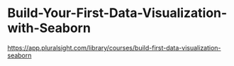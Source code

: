 # Build-Your-First-Data-Visualization-with-Seaborn
https://app.pluralsight.com/library/courses/build-first-data-visualization-seaborn
